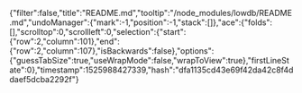 {"filter":false,"title":"README.md","tooltip":"/node_modules/lowdb/README.md","undoManager":{"mark":-1,"position":-1,"stack":[]},"ace":{"folds":[],"scrolltop":0,"scrollleft":0,"selection":{"start":{"row":2,"column":101},"end":{"row":2,"column":107},"isBackwards":false},"options":{"guessTabSize":true,"useWrapMode":false,"wrapToView":true},"firstLineState":0},"timestamp":1525988427339,"hash":"dfa1135cd43e69f42da42c8f4ddaef5dcba2292f"}
